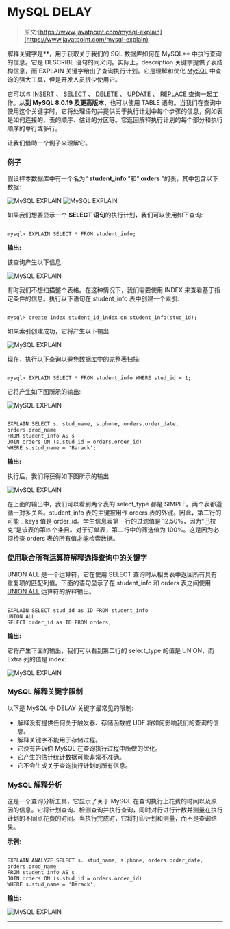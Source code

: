 # MySQL DELAY

> 原文:[https://www.javatpoint.com/mysql-explain](https://www.javatpoint.com/mysql-explain)

解释关键字是**，用于获取关于我们的 SQL 数据库如何在 MySQL** 中执行查询的信息。它是 DESCRIBE 语句的同义词。实际上，description 关键字提供了表结构信息，而 EXPLAIN 关键字给出了查询执行计划。它是理解和优化 [MySQL](https://www.javatpoint.com/mysql-tutorial) 中查询的强大工具，但是开发人员很少使用它。

它可以与 [INSERT](https://www.javatpoint.com/mysql-insert) 、 [SELECT](https://www.javatpoint.com/mysql-select) 、 [DELETE](https://www.javatpoint.com/mysql-delete) 、 [UPDATE](https://www.javatpoint.com/mysql-update) 、 [REPLACE 查询](https://www.javatpoint.com/mysql-replace)一起工作。从**到 MySQL 8.0.19 及更高版本**，也可以使用 TABLE 语句。当我们在查询中使用这个关键字时，它将处理语句并提供关于执行计划中每个步骤的信息，例如表是如何连接的、表的顺序、估计的分区等。它返回解释执行计划的每个部分和执行顺序的单行或多行。

让我们借助一个例子来理解它。

### 例子

假设样本数据库中有一个名为“ **student_info** ”和“ **orders** ”的表，其中包含以下数据:

![MySQL EXPLAIN](../Images/2fe92b6084eaaea0c00eeef8fe674c5a.png)
![MySQL EXPLAIN](../Images/421d53d158a8d884a66b8e419f54f2fa.png)

如果我们想要显示一个 **SELECT 语句**的执行计划，我们可以使用如下查询:

```

mysql> EXPLAIN SELECT * FROM student_info;

```

**输出:**

该查询产生以下信息:

![MySQL EXPLAIN](../Images/3b98788c5ef7ad8e9499a047430a782f.png)

有时我们不想扫描整个表格。在这种情况下，我们需要使用 INDEX 来查看基于指定条件的信息。执行以下语句在 student_info 表中创建一个索引:

```

mysql> create index student_id_index on student_info(stud_id);

```

如果索引创建成功，它将产生以下输出:

![MySQL EXPLAIN](../Images/d7fb8b6729a7c22456efca08c8bab5da.png)

现在，执行以下查询以避免数据库中的完整表扫描:

```

mysql> EXPLAIN SELECT * FROM student_info WHERE stud_id = 1;

```

它将产生如下图所示的输出:

![MySQL EXPLAIN](../Images/f479c8bb635cf7023e4ef5b71df4c727.png)

```

EXPLAIN SELECT s. stud_name, s.phone, orders.order_date, orders.prod_name
FROM student_info AS s
JOIN orders ON (s.stud_id = orders.order_id)
WHERE s.stud_name = 'Barack';

```

**输出:**

执行后，我们将获得如下图所示的输出:

![MySQL EXPLAIN](../Images/1a62a79ee40ed28b57b753774923416d.png)

在上面的输出中，我们可以看到两个表的 select_type 都是 SIMPLE。两个表都遵循一对多关系。student_info 表的主键被用作 orders 表的外键。因此，第二行的可能 _ keys 值是 order_id。学生信息表第一行的过滤值是 12.50%，因为“巴拉克”是该表的第四个条目。对于订单表，第二行中的筛选值为 100%。这是因为必须检查 orders 表的所有值才能检索数据。

### 使用联合所有运算符解释选择查询中的关键字

UNION ALL 是一个运算符，它在使用 SELECT 查询时从相关表中返回所有具有重复项的匹配列值。下面的语句显示了在 student_info 和 orders 表之间使用 [UNION ALL](https://www.javatpoint.com/mysql-union-vs-union-all) 运算符的解释输出。

```

EXPLAIN SELECT stud_id as ID FROM student_info
UNION ALL
SELECT order_id as ID FROM orders;

```

**输出:**

它将产生下面的输出，我们可以看到第二行的 select_type 的值是 UNION，而 Extra 列的值是 index:

![MySQL EXPLAIN](../Images/b3e9d3af91eea8ff4bc2eeb9407a2604.png)

### MySQL 解释关键字限制

以下是 MySQL 中 DELAY 关键字最常见的限制:

*   解释没有提供任何关于触发器、存储函数或 UDF 将如何影响我们的查询的信息。
*   解释关键字不能用于存储过程。
*   它没有告诉你 MySQL 在查询执行过程中所做的优化。
*   它产生的估计统计数据可能非常不准确。
*   它不会生成关于查询执行计划的所有信息。

### MySQL 解释分析

这是一个查询分析工具，它显示了关于 MySQL 在查询执行上花费的时间以及原因的信息。它将计划查询、检测查询并执行查询，同时对行进行计数并测量在执行计划的不同点花费的时间。当执行完成时，它将打印计划和测量，而不是查询结果。

**示例:**

```

EXPLAIN ANALYZE SELECT s. stud_name, s.phone, orders.order_date, orders.prod_name
FROM student_info AS s
JOIN orders ON (s.stud_id = orders.order_id)
WHERE s.stud_name = 'Barack'; 

```

**输出:**

![MySQL EXPLAIN](../Images/83d5b19f46b29d45e198e6d4dbc7b1ce.png)

* * *